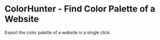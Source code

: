 # ColorHunter - Find Color Palette of a Website

Export the color palette of a website in a single click.
